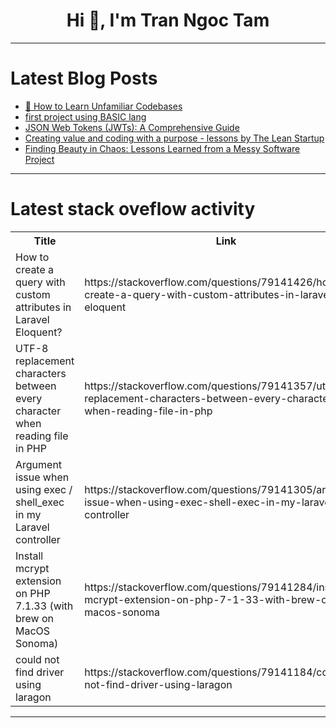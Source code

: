<h1 align="center">Hi 👋, I'm Tran Ngoc Tam</h1>

---

# Latest Blog Posts 
<!-- BLOG-POST-LIST:START -->
- [🧠 How to Learn Unfamiliar Codebases](https://dev.to/sammytran/how-to-learn-unfamiliar-codebases-1mi1)
- [first project using BASIC lang](https://dev.to/amitbartwl/first-project-using-basic-lang-3856)
- [JSON Web Tokens &lpar;JWTs&rpar;: A Comprehensive Guide](https://dev.to/igventurelli/json-web-tokens-jwts-a-comprehensive-guide-3bhf)
- [Creating value and coding with a purpose - lessons by The Lean Startup](https://dev.to/1solation/creating-value-and-coding-with-a-purpose-lessons-by-the-lean-startup-532h)
- [Finding Beauty in Chaos: Lessons Learned from a Messy Software Project](https://dev.to/igventurelli/finding-beauty-in-chaos-lessons-learned-from-a-messy-software-project-33dh)
<!-- BLOG-POST-LIST:END -->

---

# Latest stack oveflow activity
<table>
  <tr><th>Title</th><th>Link</th></tr>
  <!-- STACKOVERFLOW:START --><tr><td>How to create a query with custom attributes in Laravel Eloquent?</td><td>https://stackoverflow.com/questions/79141426/how-to-create-a-query-with-custom-attributes-in-laravel-eloquent</td></tr><tr><td>UTF-8 replacement characters between every character when reading file in PHP</td><td>https://stackoverflow.com/questions/79141357/utf-8-replacement-characters-between-every-character-when-reading-file-in-php</td></tr><tr><td>Argument issue when using exec / shell_exec in my Laravel controller</td><td>https://stackoverflow.com/questions/79141305/argument-issue-when-using-exec-shell-exec-in-my-laravel-controller</td></tr><tr><td>Install mcrypt extension on PHP 7.1.33 &lpar;with brew on MacOS Sonoma&rpar;</td><td>https://stackoverflow.com/questions/79141284/install-mcrypt-extension-on-php-7-1-33-with-brew-on-macos-sonoma</td></tr><tr><td>could not find driver using laragon</td><td>https://stackoverflow.com/questions/79141184/could-not-find-driver-using-laragon</td></tr><!-- STACKOVERFLOW:END -->
</table>

---


